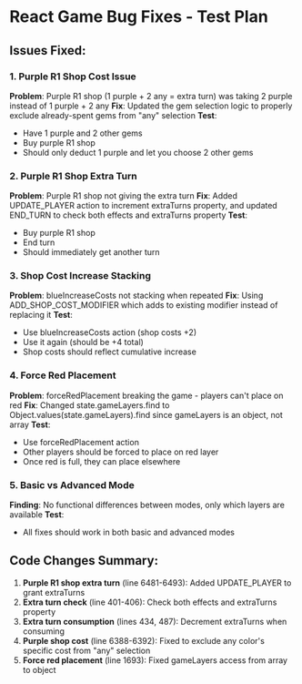 # React Game Bug Fixes - Test Plan

## Issues Fixed:

### 1. Purple R1 Shop Cost Issue
**Problem**: Purple R1 shop (1 purple + 2 any = extra turn) was taking 2 purple instead of 1 purple + 2 any
**Fix**: Updated the gem selection logic to properly exclude already-spent gems from "any" selection
**Test**: 
- Have 1 purple and 2 other gems
- Buy purple R1 shop
- Should only deduct 1 purple and let you choose 2 other gems

### 2. Purple R1 Shop Extra Turn
**Problem**: Purple R1 shop not giving the extra turn
**Fix**: Added UPDATE_PLAYER action to increment extraTurns property, and updated END_TURN to check both effects and extraTurns property
**Test**:
- Buy purple R1 shop
- End turn
- Should immediately get another turn

### 3. Shop Cost Increase Stacking
**Problem**: blueIncreaseCosts not stacking when repeated
**Fix**: Using ADD_SHOP_COST_MODIFIER which adds to existing modifier instead of replacing it
**Test**:
- Use blueIncreaseCosts action (shop costs +2)
- Use it again (should be +4 total)
- Shop costs should reflect cumulative increase

### 4. Force Red Placement
**Problem**: forceRedPlacement breaking the game - players can't place on red
**Fix**: Changed state.gameLayers.find to Object.values(state.gameLayers).find since gameLayers is an object, not array
**Test**:
- Use forceRedPlacement action
- Other players should be forced to place on red layer
- Once red is full, they can place elsewhere

### 5. Basic vs Advanced Mode
**Finding**: No functional differences between modes, only which layers are available
**Test**:
- All fixes should work in both basic and advanced modes

## Code Changes Summary:

1. **Purple R1 shop extra turn** (line 6481-6493): Added UPDATE_PLAYER to grant extraTurns
2. **Extra turn check** (line 401-406): Check both effects and extraTurns property
3. **Extra turn consumption** (lines 434, 487): Decrement extraTurns when consuming
4. **Purple shop cost** (line 6388-6392): Fixed to exclude any color's specific cost from "any" selection
5. **Force red placement** (line 1693): Fixed gameLayers access from array to object
